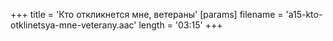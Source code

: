 +++
title = 'Кто откликнется мне, ветераны'
[params]
  filename = 'a15-kto-otklinetsya-mne-veterany.aac'
  length = '03:15'
+++
